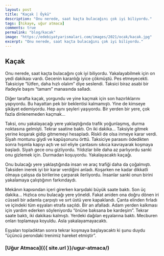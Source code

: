 ```yaml
---
layout: post
title: "Kaçak | Öykü"
description: "Onu nerede, saat kaçta bulacağını çok iyi biliyordu."
tags: [hikaye, uğur atmaca]
comments: true
permalink: "blog/kacak"
image: "https://edebiyatyarismalari.com/images/2021/ocak/kacak.jpg"
excerpt: "Onu nerede, saat kaçta bulacağını çok iyi biliyordu."
---
```


## Kaçak
Onu nerede, saat kaçta bulacağını çok iyi biliyordu. Yakalayabilmek için on yedi dakikası vardı. Gecenin karanlığı iyice çökmüştü. Pes etmeyecekti. Taksiciye “lütfen, daha hızlı olalım” diye seslendi. Taksici biraz asabi bir ifadeyle başını “tamam” manasında salladı.  

Diğer tarafta kaçak, yorgundu ve yine kaçmak için son hazırlıklarını yapıyordu. Bu hayattan pek bir beklentisi kalmamıştı. Yine de kimseye şikâyet edemiyordu. Hep aynı şeyleri yaşıyordu. Bir yerden bir yere, çok fazla dinlenemeden kaçmak…  

Taksi, onu yakalayacağı yere yaklaştığında trafik yoğunlaşmış, durma noktasına gelmişti. Tekrar saatine baktı. On iki dakika… Taksiyle gitmek yerine koşarak gidip gitmemeyi hesapladı. Riskli de olsa inmeye karar verdi. Siyah montunu giydi ve kapüşonunu örttü. Taksiciye parasını ödedikten sonra hışımla kapıyı açtı ve sol eliyle çantasını sıkıca kavrayarak koşmaya başladı. Siyah gece onu gizliyordu. Yıldızlar bile daha az parlıyordu sanki onu gizlemek için. Durmadan koşuyordu. Yakalayacaktı kaçağı.  

Onu bulacağı yere yaklaştığında insan ve araç trafiği daha da çoğalmıştı. Taksiden inerek iyi bir karar verdiğini anladı. Koşarken ne kadar dikkatli olmaya çalışsa da birilerine çarparak ilerliyordu. İnsanlar sanki onun birini yakalamaya çalıştığının farkındaydı.  

Mekânın kapısından içeri girerken karşıdaki büyük saate baktı. Son üç dakika… Hızlıca onu bulacağı yere yöneldi. Fakat aniden ona doğru dönen iri cüsseli bir adamla çarpıştı ve sırt üstü yere kapaklandı. Çanta elinden fırladı ve içindeki tüm eşyaları etrafa saçıldı. Bir an afalladı. Adam yerden kalkması için yardım ederken söyleniyordu “önüne baksana be kardeşim”. Tekrar saate baktı, iki dakikası kalmıştı. Yerdeki dağılan eşyalarına baktı. Mecburen onları toplamaya koyuldu. Asla yakalayamayacaktı.  

Eşyaları topladıktan sonra tekrar koşmaya başlayacaktı ki şunu duydu “üçüncü perondaki trenimiz hareket etmiştir”.

### [Uğur Atmaca]({{ site.url }}/ugur-atmaca/)